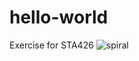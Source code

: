 # hello-world
Exercise for STA426
[](https://github.com/)
![spiral](https://pic3.zhimg.com/50/v2-b0406090819d9becb6bef2921f4b42e2_hd.jpg)
